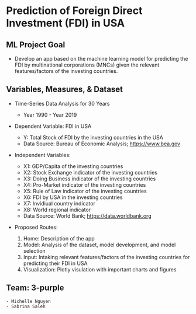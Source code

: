 # **Prediction of Foreign Direct Investment (FDI) in USA**

## ML Project Goal
* Develop an app based on the machine learning model for predicting the FDI by multinational corporations (MNCs) given the relevant features/factors of the investing countries. 

## Variables, Measures, & Dataset 
* Time-Series Data Analysis for 30 Years
    - Year 1990 - Year 2019
    
* Dependent Variable: FDI in USA
    - Y: Total Stock of FDI by the investing countries in the USA
    - Data Source: Bureau of Economic Analysis; https://www.bea.gov    
    
* Independent Variables:
    - X1: GDP/Capita of the investing countries
    - X2: Stock Exchange indicator of the investing countries
    - X3: Doing Business indicator of the investing countries 
    - X4: Pro-Market indicator of the investing countries 
    - X5: Rule of Law indicator of the investing countries
    - X6: FDI by USA in the investing countries 
    - X7: Invidiual country indicator
    - X8: World regional indicator    
    - Data Source: World Bank; https://data.worldbank.org    
    
* Proposed Routes:
    1. Home: Description of the app
    2. Model: Analysis of the dataset, model development, and model selection 
    3. Input: Intaking relevant features/factors of the investing countries for predicting their FDI in USA
    4. Visualization: Plotly visulation with important charts and figures
    
## Team: 3-purple
    - Michelle Nguyen
    - Sabrina Saleh
    

